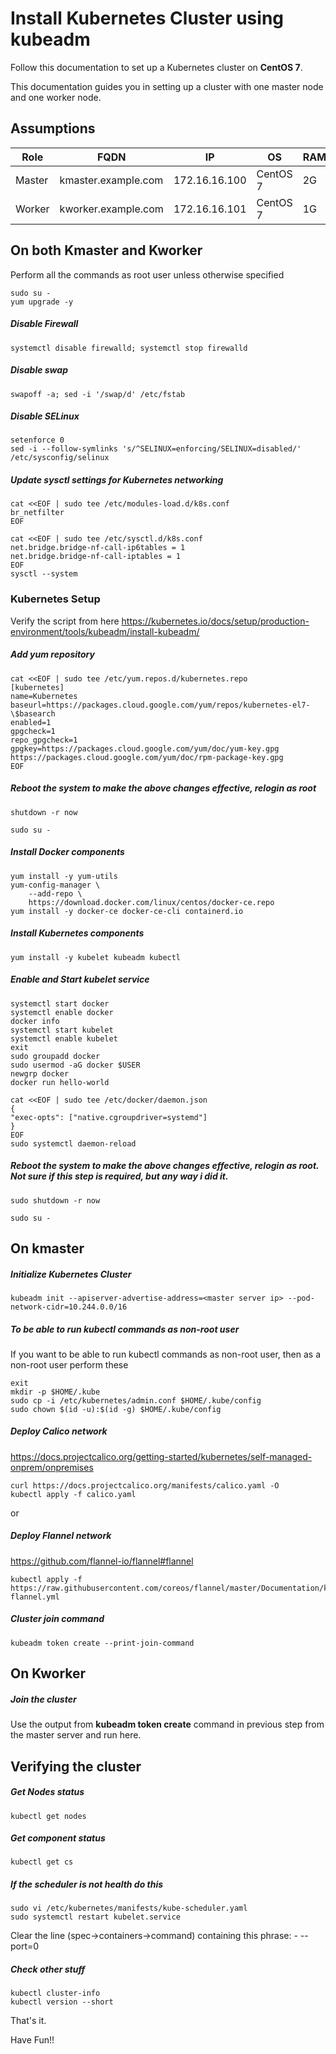 # Install Kubernetes Cluster using kubeadm
Follow this documentation to set up a Kubernetes cluster on __CentOS 7__.

This documentation guides you in setting up a cluster with one master node and one worker node.

## Assumptions
|Role|FQDN|IP|OS|RAM|CPU|
|----|----|----|----|----|----|
|Master|kmaster.example.com|172.16.16.100|CentOS 7|2G|2|
|Worker|kworker.example.com|172.16.16.101|CentOS 7|1G|1|

## On both Kmaster and Kworker
Perform all the commands as root user unless otherwise specified
```
sudo su -
yum upgrade -y
```

##### Disable Firewall
```
systemctl disable firewalld; systemctl stop firewalld
```
##### Disable swap
```
swapoff -a; sed -i '/swap/d' /etc/fstab
```
##### Disable SELinux
```
setenforce 0
sed -i --follow-symlinks 's/^SELINUX=enforcing/SELINUX=disabled/' /etc/sysconfig/selinux
```
##### Update sysctl settings for Kubernetes networking
```
cat <<EOF | sudo tee /etc/modules-load.d/k8s.conf
br_netfilter
EOF

cat <<EOF | sudo tee /etc/sysctl.d/k8s.conf
net.bridge.bridge-nf-call-ip6tables = 1
net.bridge.bridge-nf-call-iptables = 1
EOF
sysctl --system
```
### Kubernetes Setup

Verify the script from here
https://kubernetes.io/docs/setup/production-environment/tools/kubeadm/install-kubeadm/

##### Add yum repository
```
cat <<EOF | sudo tee /etc/yum.repos.d/kubernetes.repo
[kubernetes]
name=Kubernetes
baseurl=https://packages.cloud.google.com/yum/repos/kubernetes-el7-\$basearch
enabled=1
gpgcheck=1
repo_gpgcheck=1
gpgkey=https://packages.cloud.google.com/yum/doc/yum-key.gpg https://packages.cloud.google.com/yum/doc/rpm-package-key.gpg
EOF
```
##### Reboot the  system to make the above changes effective, relogin as root 
```
shutdown -r now
```
```
sudo su -
```
##### Install Docker components
```
yum install -y yum-utils
yum-config-manager \
    --add-repo \
    https://download.docker.com/linux/centos/docker-ce.repo
yum install -y docker-ce docker-ce-cli containerd.io
```
##### Install Kubernetes components
```
yum install -y kubelet kubeadm kubectl
```
##### Enable and Start kubelet service
```
systemctl start docker
systemctl enable docker
docker info
systemctl start kubelet
systemctl enable kubelet
exit
sudo groupadd docker
sudo usermod -aG docker $USER
newgrp docker
docker run hello-world

cat <<EOF | sudo tee /etc/docker/daemon.json
{
"exec-opts": ["native.cgroupdriver=systemd"]
}
EOF
sudo systemctl daemon-reload
```
##### Reboot the  system to make the above changes effective, relogin as root. Not sure if this step is required, but any way i did it.
```
sudo shutdown -r now
```
```
sudo su -
```
## On kmaster
##### Initialize Kubernetes Cluster
```
kubeadm init --apiserver-advertise-address=<master server ip> --pod-network-cidr=10.244.0.0/16
```
##### To be able to run kubectl commands as non-root user
If you want to be able to run kubectl commands as non-root user, then as a non-root user perform these
```
exit
mkdir -p $HOME/.kube
sudo cp -i /etc/kubernetes/admin.conf $HOME/.kube/config
sudo chown $(id -u):$(id -g) $HOME/.kube/config
```

##### Deploy Calico network
https://docs.projectcalico.org/getting-started/kubernetes/self-managed-onprem/onpremises
```
curl https://docs.projectcalico.org/manifests/calico.yaml -O
kubectl apply -f calico.yaml
```
or
##### Deploy Flannel network
https://github.com/flannel-io/flannel#flannel
```
kubectl apply -f https://raw.githubusercontent.com/coreos/flannel/master/Documentation/kube-flannel.yml
```
##### Cluster join command
```
kubeadm token create --print-join-command
```
## On Kworker
##### Join the cluster
Use the output from __kubeadm token create__ command in previous step from the master server and run here.

## Verifying the cluster
##### Get Nodes status
```
kubectl get nodes
```
##### Get component status
```
kubectl get cs
```
##### If the scheduler is not health do this 
```
sudo vi /etc/kubernetes/manifests/kube-scheduler.yaml
sudo systemctl restart kubelet.service
```
Clear the line (spec->containers->command) containing this phrase: - --port=0

##### Check other stuff
```
kubectl cluster-info
kubectl version --short
```

That's it.

Have Fun!!

